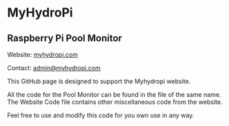 # MyHydroPi

## Raspberry Pi Pool Monitor

Website: [myhydropi.com](https://myhydropi.com)

Contact: admin@myhydropi.com

This GitHub page is designed to support the Myhydropi website.

All the code for the Pool Monitor can be found in the file of the same name.
The Website Code file contains other miscellaneous code from the website.

Feel free to use and modify this code for you own use in any way.
